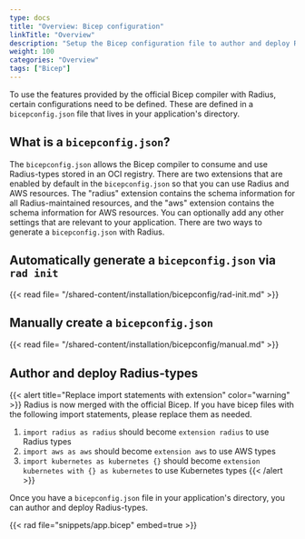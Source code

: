 ```yaml
---
type: docs
title: "Overview: Bicep configuration"
linkTitle: "Overview"
description: "Setup the Bicep configuration file to author and deploy Radius-types"
weight: 100
categories: "Overview"
tags: ["Bicep"]
---
```


To use the features provided by the official Bicep compiler with Radius, certain configurations need to be defined. These are defined in a `bicepconfig.json` file that lives in your application's directory. 

## What is a `bicepconfig.json`?

The `bicepconfig.json` allows the Bicep compiler to consume and use Radius-types stored in an OCI registry. There are two extensions that are enabled by default in the `bicepconfig.json` so that you can use Radius and AWS resources. The "radius" extension contains the schema information for all Radius-maintained resources, and the "aws" extension contains the schema information for AWS resources. You can optionally add any other settings that are relevant to your application. There are two ways to generate a `bicepconfig.json` with Radius. 

## Automatically generate a `bicepconfig.json` via `rad init`

{{< read file= "/shared-content/installation/bicepconfig/rad-init.md" >}}

## Manually create a `bicepconfig.json` 

{{< read file= "/shared-content/installation/bicepconfig/manual.md" >}}

## Author and deploy Radius-types

{{< alert title="Replace import statements with extension" color="warning" >}} Radius is now merged with the official Bicep. If you have bicep files with the following import statements, please replace them as needed.

 1. `import radius as radius` should become `extension radius` to use Radius types 
 1. `import aws as aws` should become `extension aws` to use AWS types
 1. `import kubernetes as kubernetes {}` should become `extension kubernetes with {} as kubernetes` to use Kubernetes types
{{< /alert >}}

Once you have a `bicepconfig.json` file in your application's directory, you can author and deploy Radius-types. 

{{< rad file="snippets/app.bicep" embed=true >}}